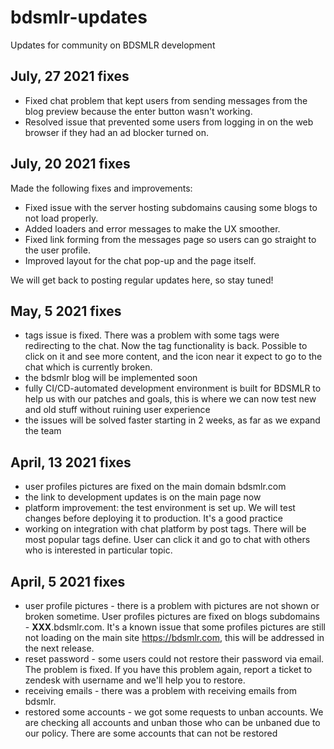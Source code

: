 # bdsmlr-updates
Updates for community on BDSMLR development

## July, 27 2021 fixes 

- Fixed chat problem that kept users from sending messages from the blog preview because the enter button wasn't working.
- Resolved issue that prevented some users from logging in on the web browser if they had an ad blocker turned on.

## July, 20 2021 fixes 

Made the following fixes and improvements:
- Fixed issue with the server hosting subdomains causing some blogs to not load properly.
- Added loaders and error messages to make the UX smoother.
- Fixed link forming from the messages page so users can go straight to the user profile.
- Improved layout for the chat pop-up and the page itself.

We will get back to posting regular updates here, so stay tuned!

## May, 5 2021 fixes 
- tags issue is fixed. There was a problem with some tags were redirecting to the chat. Now the tag functionality is back. Possible to click on it and see more content, and the icon near it expect to go to the chat which is currently broken.
- the bdsmlr blog will be implemented soon
- fully CI/CD-automated development environment is built for BDSMLR to help us with our patches and goals, this is where we can now test new and old stuff without ruining user experience
- the issues will be solved faster starting in 2 weeks, as far as we expand the team

## April, 13 2021 fixes 
- user profiles pictures are fixed on the main domain bdsmlr.com
- the link to development updates is on the main page now
- platform improvement: the test environment is set up. We will test changes before deploying it to production. It's a good practice
- working on integration with chat platform by post tags. There will be most popular tags define. User can click it and go to chat with others who is interested in particular topic.

## April, 5 2021 fixes 
- user profile pictures - there is a problem with pictures are not shown or broken sometime. User profiles pictures are fixed on blogs subdomains - **XXX**.bdsmlr.com.  It's a known issue that some profiles pictures are still not loading on the main site https://bdsmlr.com, this will be addressed in the next release.
- reset password - some users could not restore their password via email. The problem is fixed. If you have this problem again, report a ticket to zendesk with username and we'll help you to restore.
- receiving emails - there was a problem with receiving emails from bdsmlr.
- restored some accounts - we got some requests to unban accounts. We are checking all accounts and unban those who can be unbaned due to our policy. There are some accounts that can not be restored
